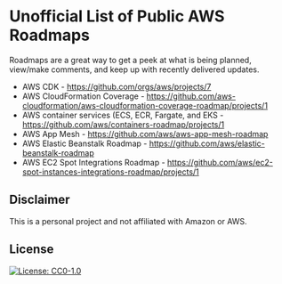 # Unofficial List of Public AWS Roadmaps

Roadmaps are a great way to get a peek at what is being planned, view/make comments, and keep up with recently delivered updates.

 * AWS CDK - https://github.com/orgs/aws/projects/7
 * AWS CloudFormation Coverage - https://github.com/aws-cloudformation/aws-cloudformation-coverage-roadmap/projects/1
 * AWS container services (ECS, ECR, Fargate, and EKS - https://github.com/aws/containers-roadmap/projects/1
 * AWS App Mesh - https://github.com/aws/aws-app-mesh-roadmap
 * AWS Elastic Beanstalk Roadmap - https://github.com/aws/elastic-beanstalk-roadmap
 * AWS EC2 Spot Integrations Roadmap - https://github.com/aws/ec2-spot-instances-integrations-roadmap/projects/1

## Disclaimer 
This is a personal project and not affiliated with Amazon or AWS.

## License 
[![License: CC0-1.0](https://licensebuttons.net/l/zero/1.0/80x15.png)](http://creativecommons.org/publicdomain/zero/1.0/)
